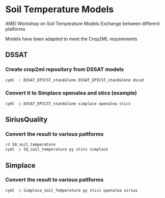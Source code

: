 # Soil Temperature Models
AMEI Workshop on Soil Temperature Models Exchange between different platforms

Models have been adapted to meet the Crop2ML requirements

## DSSAT

### Create crop2ml repository from DSSAT models
```bash
cyml -c DSSAT_EPICST_standalone DSSAT_EPICST_standalone dssat 
```

### Convert it to Simplace openalea and stics (example)
```bash
cyml -p DSSAT_EPICST_standalone simplace openalea stics

```
## SiriusQuality

### Convert the result to various paltforms
```bash
cd SQ_soil_temperature
cyml -p SQ_soil_temperature py stics simplace 
```

## Simplace

### Convert the result to various paltforms
```bash
cyml -p Simplace_Soil_Temperature py stics openalea sirius
```
